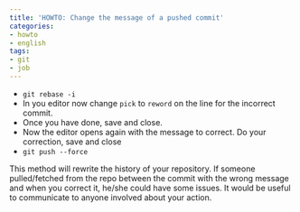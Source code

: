 ```yaml
---
title: 'HOWTO: Change the message of a pushed commit'
categories:
- howto
- english
tags:
- git
- job
---
```


  * `git rebase -i` 
  * In you editor now change `pick` to `reword` on the line for the incorrect commit.
  * Once you have done, save and close.
  * Now the editor opens again with the message to correct. Do your correction, save and close
  * `git push --force`
  
This method will rewrite the history of your repository. If someone
pulled/fetched from the repo between the commit with the wrong message and
when you correct it, he/she could have some issues. It would be useful to
communicate to anyone involved about your action.
